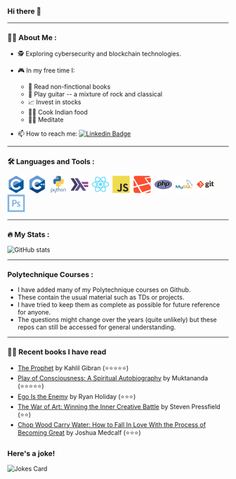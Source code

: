 ### Hi there 👋

---

### :man_technologist: About Me :
<!-- - :telescope: I’m working on the open-source [Crazyflie-firmware](https://github.com/bitcraze/crazyflie-firmware) code to understand the overall code architecture and hardware communication for quadcopter control. -->

- :detective: Exploring cybersecurity and blockchain technologies.

- :video_game: In my free time I:
  -  :notebook_with_decorative_cover: Read non-finctional books
  -  :guitar: Play guitar -- a mixture of rock and classical
  -  :chart_with_upwards_trend: Invest in stocks
  -  :man_cook: Cook Indian food
  -  :lotus_position_man: Meditate

- :mailbox: How to reach me: [![Linkedin Badge](https://img.shields.io/badge/-blue?style=flat&logo=Linkedin&logoColor=white)](https://www.linkedin.com/in/vrushank2001/)

<!-- COMMENT 
- ⚡ Fun fact -> I am crazy about The Himalayas!! :mountain:
-->

---

### :hammer_and_wrench: Languages and Tools :

<div>
  <img src="https://github.com/devicons/devicon/blob/master/icons/c/c-original.svg" title="C" alt="C" width="40" height="40"/>&nbsp;
  <img src="https://github.com/devicons/devicon/blob/master/icons/cplusplus/cplusplus-original.svg" title="C++" alt="C++" width="40" height="40"/>&nbsp;
  <img src="https://github.com/devicons/devicon/blob/master/icons/python/python-original-wordmark.svg" title="python" alt="python" width="40" height="40"/>&nbsp;
  <img src="https://github.com/devicons/devicon/blob/master/icons/haskell/haskell-original.svg" title="Haskell" alt="Haskell" width="40" height="40"/>&nbsp;
  <img src="https://github.com/devicons/devicon/blob/master/icons/react/react-original.svg" title="React" alt="React" width="40" height="40"/>&nbsp;
  <img src="https://github.com/devicons/devicon/blob/master/icons/javascript/javascript-original.svg" title="JS" alt="JS" width="40" height="40"/>&nbsp;
  <img src="https://github.com/devicons/devicon/blob/master/icons/laravel/laravel-plain.svg" title="Laravel" alt="Laravel" width="40" height="40"/>&nbsp;
  <img src="https://github.com/devicons/devicon/blob/master/icons/php/php-original.svg" title="PHP" alt="PHP" width="40" height="40"/>&nbsp;
  <img src="https://github.com/devicons/devicon/blob/master/icons/mysql/mysql-original-wordmark.svg" title="MySQL"  alt="MySQL" width="40" height="40"/>&nbsp;
  <img src="https://github.com/devicons/devicon/blob/master/icons/git/git-original-wordmark.svg" title="Git" alt="Git" width="40" height="40"/>  
  <img src="https://github.com/devicons/devicon/blob/master/icons/photoshop/photoshop-line.svg" title="photoshop" alt="photoshop" width="40" height="40"/>&nbsp;
</div>

---
### :fire: My Stats :

![GitHub stats](https://github-readme-stats.vercel.app/api?username=vrushank-agrawal&count_private=true&theme=dark&show_icons=true)

---
### Polytechnique Courses :

- I have added many of my Polytechnique courses on Github. 
- These contain the usual material such as TDs or projects. 
- I have tried to keep them as complete as possible for future reference for anyone.
- The questions might change over the years (quite unlikely) but these repos can still be accessed for general understanding.

<!-- COMMENT 


[![GitHub Streak](http://github-readme-streak-stats.herokuapp.com?user=vrushank-agrawal&theme=dark&hide_border=true&date_format=M%20j%5B%2C%20Y%5D)](https://git.io/streak-stats)
-->

---

### :man_scientist: Recent books I have read
<!-- GOODREADS-LIST:START -->
- [The Prophet](https://www.goodreads.com/review/show/5505444679?utm_medium=api&utm_source=rss) by Kahlil Gibran (⭐⭐⭐⭐⭐)
- [Play of Consciousness: A Spiritual Autobiography](https://www.goodreads.com/review/show/2958003453?utm_medium=api&utm_source=rss) by Muktananda (⭐⭐⭐⭐⭐)
- [Ego Is the Enemy](https://www.goodreads.com/review/show/5285760774?utm_medium=api&utm_source=rss) by Ryan Holiday (⭐⭐⭐)
- [The War of Art: Winning the Inner Creative Battle](https://www.goodreads.com/review/show/5292902285?utm_medium=api&utm_source=rss) by Steven Pressfield (⭐⭐)
- [Chop Wood Carry Water: How to Fall In Love With the Process of Becoming Great](https://www.goodreads.com/review/show/5292875115?utm_medium=api&utm_source=rss) by Joshua Medcalf (⭐⭐⭐)
<!-- GOODREADS-LIST:END -->

<!-- COMMENT
- 👯 I’m looking to collaborate on ...
- 🤔 I’m looking for help with ...
- 💬 Ask me about ...

-->

### Here's a joke!
![Jokes Card](https://readme-jokes.vercel.app/api?theme=gotham)
